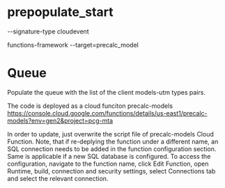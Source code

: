 # prepopulate_start


--signature-type cloudevent

functions-framework --target=precalc_model

# Queue
Populate the queue with the list of the client models-utm types pairs.

The code is deployed as a cloud funciton precalc-models
https://console.cloud.google.com/functions/details/us-east1/precalc-models?env=gen2&project=pcg-mta

In order to update, just overwrite the script file of precalc-models Cloud Function.
Note, that if re-deplying the function under a different name, an SQL connection needs to be added in the function configuration section. 
Same is applicable if a new SQL database is configured.
To access the configuration, navigate to the function name, click Edit Function, open Runtime, build, connection and security settings, select Connections tab and select the relevant connection.